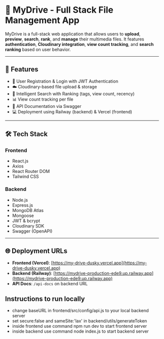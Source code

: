 # 📁 MyDrive - Full Stack File Management App

MyDrive is a full-stack web application that allows users to **upload**, **preview**, **search**, **rank**, and **manage** their multimedia files. It features **authentication**, **Cloudinary integration**, **view count tracking**, and **search ranking** based on user behavior.

---

## 🚀 Features

- 🔐 User Registration & Login with JWT Authentication
- ☁️ Cloudinary-based file upload & storage
- 🔎 Intelligent Search with Ranking (tags, view count, recency)
- 📊 View count tracking per file
- 🧾 API Documentation via Swagger
- 💻 Deployment using Railway (backend) & Vercel (frontend)

---

## 🛠️ Tech Stack

### Frontend
- React.js
- Axios
- React Router DOM
- Tailwind CSS

### Backend
- Node.js
- Express.js
- MongoDB Atlas
- Mongoose
- JWT & bcrypt
- Cloudinary SDK
- Swagger (OpenAPI)

---

## 🌐 Deployment URLs

- **Frontend (Vercel)**: [https://my-drive-dusky.vercel.app](https://my-drive-dusky.vercel.app)
- **Backend (Railway)**: [https://mydrive-production-ede9.up.railway.app](https://mydrive-production-ede9.up.railway.app)
- **API Docs**: `/api-docs` on backend URL

## Instructions to run locally

- change baseURL in frontend/src/config/api.js to your local backend server
- set secure:false and sameSite:'lax' in backend/utils/generateToken
- inside frontend use command npm run dev to start frontend server
- inside backend use command node index.js to start backend server
